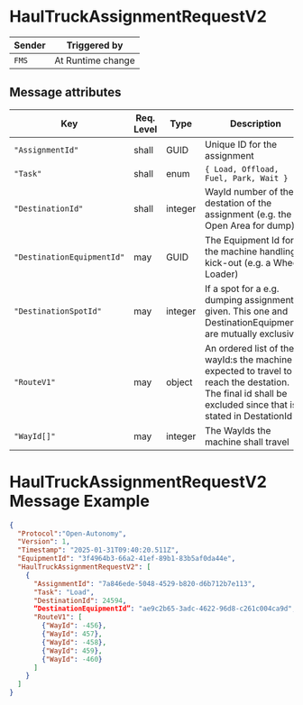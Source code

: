 # HaulTruckAssignmentRequestV2

|Sender| Triggered by | 
|---|---|
|`FMS` |  At Runtime change |

## Message attributes

| Key                  | Req. Level | Type          |  Description                                             |
|-------------------------|-----------|--------------|---------------------------------------------------------|
| `"AssignmentId"`           | shall     | GUID      | Unique ID for the assignment                 |
| `"Task"`    | shall    | enum       |  `{ Load, Offload, Fuel, Park, Wait }`       | 
| `"DestinationId"`     | shall     | integer      |   WayId number of the destation of the assignment (e.g. the Open Area for dump)  |
| `"DestinationEquipmentId"`               | may    | GUID | The Equipment Id for the machine handling kick-out (e.g. a Wheel Loader)   |  
| `"DestinationSpotId"`               | may    | integer | If a spot for a e.g. dumping assignment is given. This one and DestinationEquipmentId are mutually exclusive.    |  
| `"RouteV1"`               | may    | object | An ordered list of the wayId:s the machine is expected to travel to reach the destation. The final id shall be excluded since that is stated in DestationId  |  
| `"WayId[]"`               | may    | integer | The WayIds the machine shall travel |  

# HaulTruckAssignmentRequestV2 Message Example
```json
{
  "Protocol":"Open-Autonomy",
  "Version": 1,
  "Timestamp": "2025-01-31T09:40:20.511Z",
  "EquipmentId": "3f4964b3-66a2-41ef-89b1-83b5af0da44e",
  "HaulTruckAssignmentRequestV2": [
    {
      "AssignmentId": "7a846ede-5048-4529-b820-d6b712b7e113",
      "Task": "Load",
      "DestinationId": 24594,
      “DestinationEquipmentId”: "ae9c2b65-3adc-4622-96d8-c261c004ca9d",
      "RouteV1": [
        {"WayId": -456},
        {"WayId": 457},
        {"WayId": -458},
        {"WayId": 459},
        {"WayId": -460}
      ]
    }
  ]
}

```
